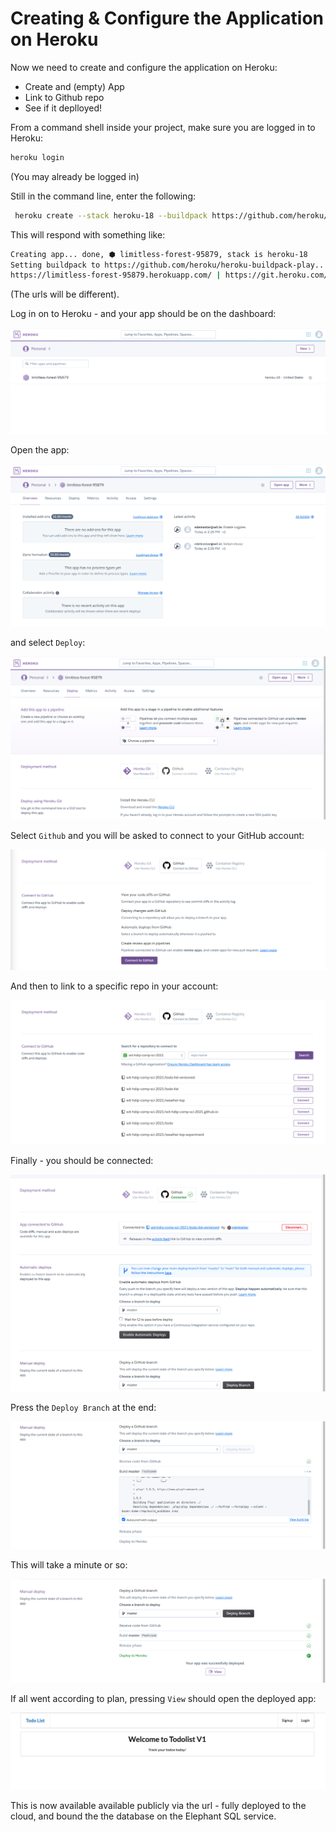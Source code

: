 # Creating & Configure the Application on Heroku

Now we need to create and configure the application on Heroku:

- Create and (empty) App
- Link to Github repo
- See if it deplloyed!

From a command shell inside your project, make sure you are logged in to Heroku:

~~~bash
heroku login
~~~

(You may already be logged in)

Still in the command line, enter the following:

~~~bash
 heroku create --stack heroku-18 --buildpack https://github.com/heroku/heroku-buildpack-play
~~~

This will respond with something like:

~~~bash
Creating app... done, ⬢ limitless-forest-95879, stack is heroku-18
Setting buildpack to https://github.com/heroku/heroku-buildpack-play... done
https://limitless-forest-95879.herokuapp.com/ | https://git.heroku.com/limitless-forest-95879.git
~~~

(The urls will be different).

Log in on to Heroku - and your app should be on the dashboard:

![](img/x15.png)

Open the app:

![](img/x16.png)

and select `Deploy`:

![](img/x17.png)

Select `Github` and you will be asked to connect to your GitHub account:

![](img/x18.png)

And then to link to a specific repo in your account:

![](img/x19.png)

Finally - you should be connected:

![](img/x20.png)

Press the `Deploy Branch` at the end:

![](img/x21.png)

This will take a minute or so:

![](img/x22.png)

If all went according to plan, pressing `View` should open the deployed app:

![](img/x23.png)

This is now available available publicly via the url - fully deployed to the cloud, and bound the the database on the Elephant SQL service.